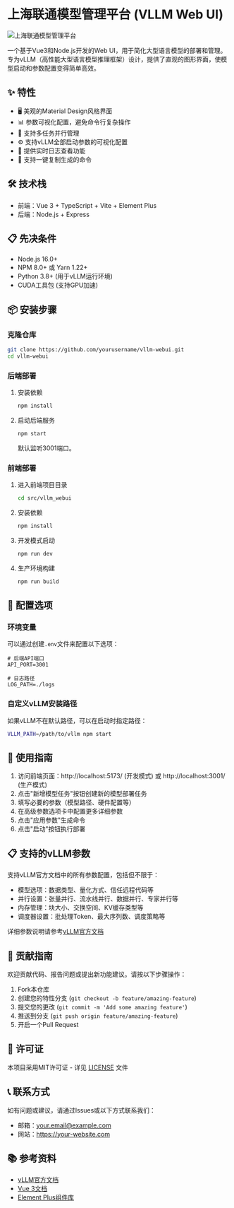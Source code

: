 # 上海联通模型管理平台 (VLLM Web UI)

![上海联通模型管理平台](assets/screenshot.png)

一个基于Vue3和Node.js开发的Web UI，用于简化大型语言模型的部署和管理。专为vLLM（高性能大型语言模型推理框架）设计，提供了直观的图形界面，使模型启动和参数配置变得简单高效。

## ✨ 特性

- 🖥️ 美观的Material Design风格界面
- 📊 参数可视化配置，避免命令行复杂操作
- 🚀 支持多任务并行管理
- ⚙️ 支持vLLM全部启动参数的可视化配置
- 📝 提供实时日志查看功能
- 🔄 支持一键复制生成的命令

## 🛠️ 技术栈

- 前端：Vue 3 + TypeScript + Vite + Element Plus
- 后端：Node.js + Express

## 📋 先决条件

- Node.js 16.0+
- NPM 8.0+ 或 Yarn 1.22+
- Python 3.8+ (用于vLLM运行环境)
- CUDA工具包 (支持GPU加速)

## 📦 安装步骤

### 克隆仓库

```bash
git clone https://github.com/yourusername/vllm-webui.git
cd vllm-webui
```

### 后端部署

1. 安装依赖
   ```bash
   npm install
   ```
2. 启动后端服务
   ```bash
   npm start
   ```
   默认监听3001端口。

### 前端部署

1. 进入前端项目目录
   ```bash
   cd src/vllm_webui
   ```
2. 安装依赖
   ```bash
   npm install
   ```
3. 开发模式启动
   ```bash
   npm run dev
   ```
4. 生产环境构建
   ```bash
   npm run build
   ```

## 🔧 配置选项

### 环境变量

可以通过创建`.env`文件来配置以下选项：

```
# 后端API端口
API_PORT=3001

# 日志路径
LOG_PATH=./logs
```

### 自定义vLLM安装路径

如果vLLM不在默认路径，可以在启动时指定路径：

```bash
VLLM_PATH=/path/to/vllm npm start
```

## 🚀 使用指南

1. 访问前端页面：http://localhost:5173/ (开发模式) 或 http://localhost:3001/ (生产模式)
2. 点击"新增模型任务"按钮创建新的模型部署任务
3. 填写必要的参数（模型路径、硬件配置等）
4. 在高级参数选项卡中配置更多详细参数
5. 点击"应用参数"生成命令
6. 点击"启动"按钮执行部署

## 📋 支持的vLLM参数

支持vLLM官方文档中的所有参数配置，包括但不限于：

- 模型选项：数据类型、量化方式、信任远程代码等
- 并行设置：张量并行、流水线并行、数据并行、专家并行等
- 内存管理：块大小、交换空间、KV缓存类型等
- 调度器设置：批处理Token、最大序列数、调度策略等

详细参数说明请参考[vLLM官方文档](https://docs.vllm.ai/en/latest/serving/engine_args.html)

## 🤝 贡献指南

欢迎贡献代码、报告问题或提出新功能建议。请按以下步骤操作：

1. Fork本仓库
2. 创建您的特性分支 (`git checkout -b feature/amazing-feature`)
3. 提交您的更改 (`git commit -m 'Add some amazing feature'`)
4. 推送到分支 (`git push origin feature/amazing-feature`)
5. 开启一个Pull Request

## 📜 许可证

本项目采用MIT许可证 - 详见 [LICENSE](LICENSE) 文件

## 📞 联系方式

如有问题或建议，请通过Issues或以下方式联系我们：

- 邮箱：your.email@example.com
- 网站：https://your-website.com

## 📚 参考资料

- [vLLM官方文档](https://docs.vllm.ai/)
- [Vue 3文档](https://vuejs.org/)
- [Element Plus组件库](https://element-plus.org/) 